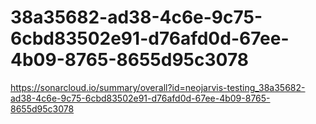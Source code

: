 # 38a35682-ad38-4c6e-9c75-6cbd83502e91-d76afd0d-67ee-4b09-8765-8655d95c3078
https://sonarcloud.io/summary/overall?id=neojarvis-testing_38a35682-ad38-4c6e-9c75-6cbd83502e91-d76afd0d-67ee-4b09-8765-8655d95c3078
